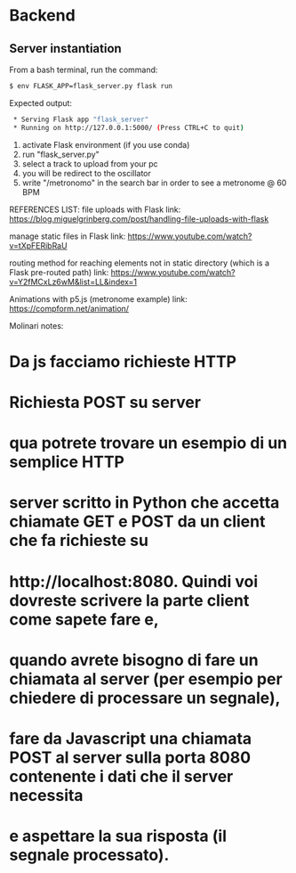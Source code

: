 # Backend

## Server instantiation 

From a bash terminal, run the command:

```bash
$ env FLASK_APP=flask_server.py flask run
```

Expected output:

```bash
 * Serving Flask app "flask_server"
 * Running on http://127.0.0.1:5000/ (Press CTRL+C to quit)
 ```

 1) activate Flask environment (if you use conda)
 2) run "flask_server.py"
 3) select a track to upload from your pc
 4) you will be redirect to the oscillator
 5) write "/metronomo" in the search bar in order to see a metronome @ 60 BPM

REFERENCES LIST:
file uploads with Flask 
link: https://blog.miguelgrinberg.com/post/handling-file-uploads-with-flask

manage static files in Flask
link: https://www.youtube.com/watch?v=tXpFERibRaU

routing method for reaching elements not in static directory (which is a Flask pre-routed path)
link: https://www.youtube.com/watch?v=Y2fMCxLz6wM&list=LL&index=1


Animations with p5.js (metronome example)
link: https://compform.net/animation/

Molinari notes:
# Da js facciamo richieste HTTP
# Richiesta POST su server
# qua potrete trovare un esempio di un semplice HTTP 
# server scritto in Python che accetta chiamate GET e POST da un client che fa richieste su 
# http://localhost:8080. Quindi voi dovreste scrivere la parte client come sapete fare e, 
# quando avrete bisogno di fare un chiamata al server (per esempio per chiedere di processare un segnale), 
# fare da Javascript una chiamata POST al server sulla porta 8080 contenente i dati che il server necessita 
# e aspettare la sua risposta (il segnale processato).
